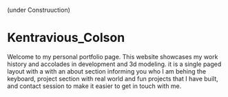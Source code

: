(under Construuction)


# Kentravious_Colson
Welcome to my personal portfolio page. This website showcases my work history and accolades in development and 3d modeling. 
it is a single paged layout with a with an about section informing you who I am behing the keyboard, project section with real world and fun projects that I have built, and contact session to make it easier to get in touch with me.


